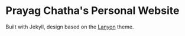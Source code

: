 # Prayag Chatha's Personal Website

Built with Jekyll, design based on the [Lanyon](https://github.com/poole/lanyon) theme.